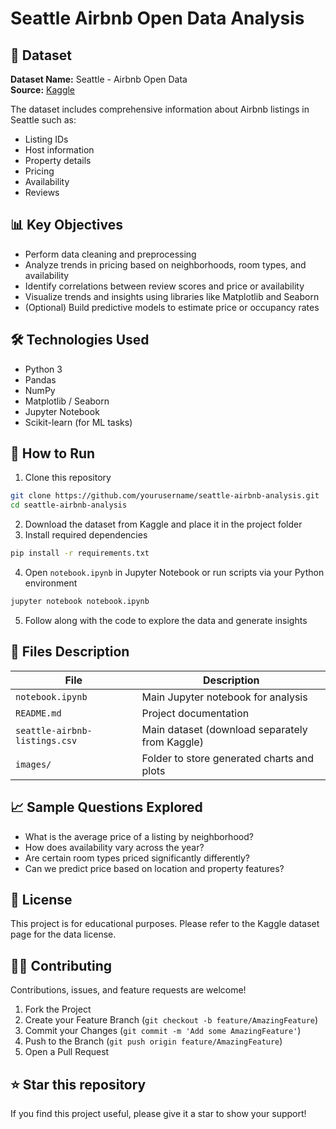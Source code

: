 # Seattle Airbnb Open Data Analysis


## 📂 Dataset
**Dataset Name:** Seattle - Airbnb Open Data  
**Source:** [Kaggle](https://www.kaggle.com)

The dataset includes comprehensive information about Airbnb listings in Seattle such as:
* Listing IDs
* Host information
* Property details
* Pricing
* Availability
* Reviews

## 📊 Key Objectives
- Perform data cleaning and preprocessing
- Analyze trends in pricing based on neighborhoods, room types, and availability
- Identify correlations between review scores and price or availability
- Visualize trends and insights using libraries like Matplotlib and Seaborn
- (Optional) Build predictive models to estimate price or occupancy rates

## 🛠️ Technologies Used
- Python 3
- Pandas
- NumPy
- Matplotlib / Seaborn
- Jupyter Notebook
- Scikit-learn (for ML tasks)

## 🚀 How to Run
1. Clone this repository
```bash
git clone https://github.com/yourusername/seattle-airbnb-analysis.git
cd seattle-airbnb-analysis
```

2. Download the dataset from Kaggle and place it in the project folder
3. Install required dependencies
```bash
pip install -r requirements.txt
```

4. Open `notebook.ipynb` in Jupyter Notebook or run scripts via your Python environment
```bash
jupyter notebook notebook.ipynb
```

5. Follow along with the code to explore the data and generate insights

## 📌 Files Description
| File | Description |
|------|-------------|
| `notebook.ipynb` | Main Jupyter notebook for analysis |
| `README.md` | Project documentation |
| `seattle-airbnb-listings.csv` | Main dataset (download separately from Kaggle) |
| `images/` | Folder to store generated charts and plots |

## 📈 Sample Questions Explored
- What is the average price of a listing by neighborhood?
- How does availability vary across the year?
- Are certain room types priced significantly differently?
- Can we predict price based on location and property features?

## 🤝 License
This project is for educational purposes. Please refer to the Kaggle dataset page for the data license.



## 👨‍💻 Contributing
Contributions, issues, and feature requests are welcome!

1. Fork the Project
2. Create your Feature Branch (`git checkout -b feature/AmazingFeature`)
3. Commit your Changes (`git commit -m 'Add some AmazingFeature'`)
4. Push to the Branch (`git push origin feature/AmazingFeature`)
5. Open a Pull Request

## ⭐ Star this repository
If you find this project useful, please give it a star to show your support!
